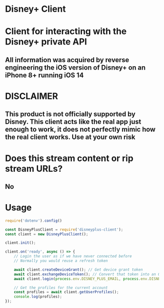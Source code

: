 # Disney+ Client
# Client for interacting with the Disney+ private API

## All information was acquired by reverse engineering the iOS version of Disney+ on an iPhone 8+ running iOS 14

# DISCLAIMER
## This product is not officially supported by Disney. This client acts like the real app just enough to work, it does not perfectly mimic how the real client works. Use at your own risk

# Does this stream content or rip stream URLs?
## No

# Usage

```js
require('dotenv').config()

const DisneyPlusClient = require('disneyplus-client');
const client = new DisneyPlusClient();

client.init();

client.on('ready', async () => {
	// Login the user as if we have never connected before
	// Normally you would reuse a refresh token

	await client.createDeviceGrant(); // Get device grant token
	await client.exchangeDeviceToken(); // Convert that token into an OAuth token (Disney+ requires an OAuth token even for logging in)
	await client.login(process.env.DISNEY_PLUS_EMAIL, process.env.DISNEY_PLUS_PASSWORD); // Login the user (this does more stuff under the hood)

	// Get the profiles for the current account
	const profiles = await client.getUserProfiles();
	console.log(profiles);
});
```